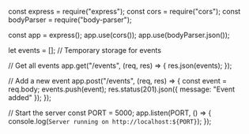 const express = require("express");
const cors = require("cors");
const bodyParser = require("body-parser");

const app = express();
app.use(cors());
app.use(bodyParser.json());

let events = []; // Temporary storage for events

// Get all events
app.get("/events", (req, res) => {
  res.json(events);
});

// Add a new event
app.post("/events", (req, res) => {
  const event = req.body;
  events.push(event);
  res.status(201).json({ message: "Event added" });
});

// Start the server
const PORT = 5000;
app.listen(PORT, () => {
  console.log(`Server running on http://localhost:${PORT}`);
});
